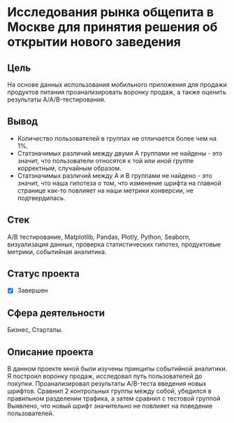 # Исследования рынка общепита в Москве для принятия решения об открытии нового заведения

## Цель
На основе данных использования мобильного приложения для продажи продуктов питания проанализировать воронку продаж, а также оценить результаты A/A/B-тестирования.
## Вывод
- Количество пользователей в группах не отличается более чем на 1%.
- Статзначимых различий между двумя А группами не найдены - это значит, что пользователи относятся к той или иной группе корректным, случайным образом.
- Cтатзначимых различий между А и В группами не найдено - это значит, что наша гипотеза о том, что изменение шрифта на главной странице как-то повлияет на наши метрики конверсии, не подтвердилась.
## Стек
A/B тестирование, Matplotlib, Pandas, Plotly, Python, Seaborn, визуализация данных, проверка статистических гипотез, продуктовые метрики, событийная аналитика.
## Статус проекта
- [x] Завершен
## Сфера деятельности
Бизнес, Стартапы.
## Описание проекта
В данном проекте мной были изучены принципы событийной аналитики. Я построил воронку продаж, исследовал путь пользователей до покупки. Проанализировал результаты A/B-теста введения новых шрифтов. Сравнил 2 контрольных группы между собой, убедился в правильном разделении трафика, а затем сравнил с тестовой группой Выявлено, что новый шрифт значительно не повлияет на поведение пользователей.
